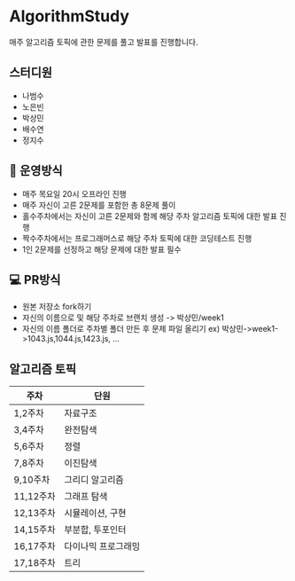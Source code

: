 # AlgorithmStudy
매주 알고리즘 토픽에 관한 문제를 풀고 발표를 진행합니다.

## 스터디원
- 나범수
- 노은빈
- 박상민
- 배수연
- 정지수

## 📝 운영방식
- 매주 목요일 20시 오프라인 진행
- 매주 자신이 고른 2문제를 포함한 총 8문제 풀이
- 홀수주차에서는 자신이 고른 2문제와 함께 해당 주차 알고리즘 토픽에 대한 발표 진행
- 짝수주차에서는 프로그래머스로 해당 주차 토픽에 대한 코딩테스트 진행
- 1인 2문제를 선정하고 해당 문제에 대한 발표 필수

## 💻 PR방식
- 원본 저장소 fork하기
- 자신의 이름으로 및 해당 주차로 브랜치 생성 -> 박상민/week1
- 자신의 이름 폴더로 주차별 폴더 만든 후 문제 파일 올리기
ex) 박상민->week1->1043.js,1044.js,1423.js, ...

## 알고리즘 토픽

| 주차   | 단원        | 
|-------|--------------|
| 1,2주차  | 자료구조 |   
| 3,4주차  | 완전탐색  | 
| 5,6주차  | 정렬   | 
| 7,8주차  | 이진탐색  | 
| 9,10주차  | 그리디 알고리즘   |
| 11,12주차  | 그래프 탐색   | 
| 12,13주차  | 시뮬레이션, 구현  | 
| 14,15주차  | 부분합, 투포인터   | 
| 16,17주차  | 다이나믹 프로그래밍       |
| 17,18주차 | 트리       | 
